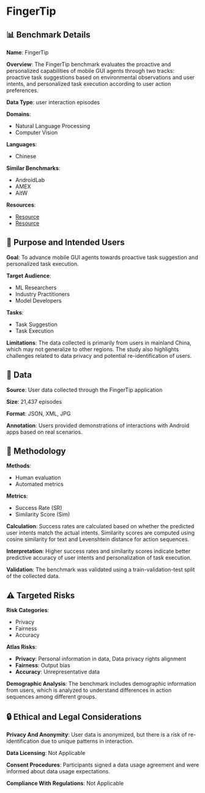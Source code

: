# FingerTip

## 📊 Benchmark Details

**Name**: FingerTip

**Overview**: The FingerTip benchmark evaluates the proactive and personalized capabilities of mobile GUI agents through two tracks: proactive task suggestions based on environmental observations and user intents, and personalized task execution according to user action preferences.

**Data Type**: user interaction episodes

**Domains**:
- Natural Language Processing
- Computer Vision

**Languages**:
- Chinese

**Similar Benchmarks**:
- AndroidLab
- AMEX
- AitW

**Resources**:
- [Resource](https://anonymous.4open.science/r/FingerTip-57B8)
- [Resource](https://www.kaggle.com/datasets/qinglongyang/fingertip-20k)

## 🎯 Purpose and Intended Users

**Goal**: To advance mobile GUI agents towards proactive task suggestion and personalized task execution.

**Target Audience**:
- ML Researchers
- Industry Practitioners
- Model Developers

**Tasks**:
- Task Suggestion
- Task Execution

**Limitations**: The data collected is primarily from users in mainland China, which may not generalize to other regions. The study also highlights challenges related to data privacy and potential re-identification of users.

## 💾 Data

**Source**: User data collected through the FingerTip application

**Size**: 21,437 episodes

**Format**: JSON, XML, JPG

**Annotation**: Users provided demonstrations of interactions with Android apps based on real scenarios.

## 🔬 Methodology

**Methods**:
- Human evaluation
- Automated metrics

**Metrics**:
- Success Rate (SR)
- Similarity Score (Sim)

**Calculation**: Success rates are calculated based on whether the predicted user intents match the actual intents. Similarity scores are computed using cosine similarity for text and Levenshtein distance for action sequences.

**Interpretation**: Higher success rates and similarity scores indicate better predictive accuracy of user intents and personalization of task execution.

**Validation**: The benchmark was validated using a train-validation-test split of the collected data.

## ⚠️ Targeted Risks

**Risk Categories**:
- Privacy
- Fairness
- Accuracy

**Atlas Risks**:
- **Privacy**: Personal information in data, Data privacy rights alignment
- **Fairness**: Output bias
- **Accuracy**: Unrepresentative data

**Demographic Analysis**: The benchmark includes demographic information from users, which is analyzed to understand differences in action sequences among different groups.

## 🔒 Ethical and Legal Considerations

**Privacy And Anonymity**: User data is anonymized, but there is a risk of re-identification due to unique patterns in interaction.

**Data Licensing**: Not Applicable

**Consent Procedures**: Participants signed a data usage agreement and were informed about data usage expectations.

**Compliance With Regulations**: Not Applicable
